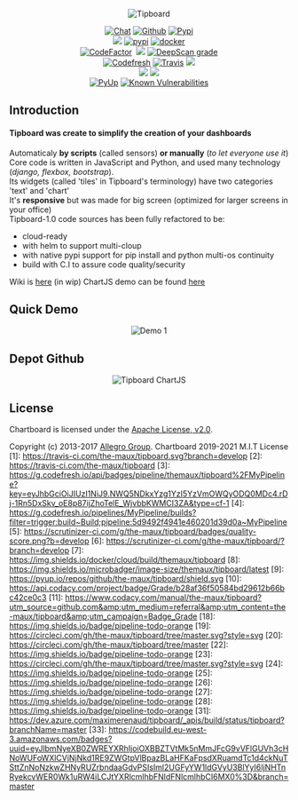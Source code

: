 <p align="center">
    <img alt="Tipboard" src="https://i.ibb.co/Fx6FykP/image-5.png"/>
<p align="center">
    <a href="https://gitter.im/tipboard-dev/community">
        <img alt="Chat" src="https://img.shields.io/gitter/room/DAVFoundation/DAV-Contributors.svg?style=flat-square"></a>
    <a href="https://github.com/the-maux/tipboard"> <img alt="Github" src="https://img.shields.io/github/v/release/the-maux/tipboard"></a>
    <a href="https://pypi.org/project/tipboard2.0/"> <img alt="Pypi" src="https://badge.fury.io/py/tipboard2.0.svg"></a>
    </br>
    <a href="https://allegro.tech/tipboard/">
        <img src="http://hits.dwyl.io/themaux/tipboard.svg"></a>
    <a href=""> <img alt="pypi" src="https://img.shields.io/pypi/dm/tipboard.svg"></a>
    <a href=""><img alt="docker" src="https://img.shields.io/docker/pulls/themaux/tipboard"></a>
        </br>
        <a href="https://www.codefactor.io/repository/github/the-maux/chartboard"><img src="https://www.codefactor.io/repository/github/the-maux/chartboard/badge" alt="CodeFactor"/></a>
        <a href="https://codebeat.co/projects/github-com-the-maux-chartboard-master"><img alt="" src="https://codebeat.co/badges/c4c5bd91-dff5-48f8-b7ba-828ad3a82d33"/></a>
        <a href="https://www.codacy.com/manual/the-maux/Chartboard?utm_source=github.com&amp;utm_medium=referral&amp;utm_content=the-maux/Chartboard&amp;utm_campaign=Badge_Grade"><img src="https://app.codacy.com/project/badge/Grade/134c5656546240f5aa21d19583095de0"/></a>        
        <a href="https://deepscan.io/dashboard#view=project&tid=6043&pid=10798&bid=154148"> <img src="https://deepscan.io/api/teams/6043/projects/10798/branches/154148/badge/grade.svg"  alt="DeepScan grade"></a>
        </br>
        <a href="https%3A%2F%2Fg.codefresh.io%2Fpipelines%2FProd%20mode%20unit%20test%2Fbuilds%3Ffilter%3Dtrigger%3Abuild~Build%3Bpipeline%3A5ecd47ed28b46d266427b4b5~Prod%20mode%20unit%20test"> <img alt="Codefresh" src="https://g.codefresh.io/api/badges/pipeline/themaux/chartboard%2FProd%20mode%20unit%20test?key=eyJhbGciOiJIUzI1NiJ9.NWQ5NDkxYzg1YzI5YzVmOWQyODQ0MDc4.rDj-1Rn5DxSkv_oE8p87ijZhoTelE_WjvbbKWMCI3ZA&type=cf-1"></a>
        <a href="https://travis-ci.com/the-maux/tipboard"> <img alt="Travis" src="https://travis-ci.com/the-maux/tipboard.svg?branch=develop"></a>
        <a> <img src="https://github.com/the-maux/Chartboard/workflows/Docker%20Unit-test/badge.svg">
        </br>
<a href="https://codeclimate.com/github/the-maux/Chartboard/maintainability"><img src="https://api.codeclimate.com/v1/badges/bed95ca87346ad080708/maintainability"/></a>
        <a href="https://codeclimate.com/github/the-maux/Chartboard/test_coverage"><img src="https://api.codeclimate.com/v1/badges/bed95ca87346ad080708/test_coverage"/></a>
        </br>
        <a href="https://pyup.io/account/repos/github/the-maux/tipboard/"> <img alt="PyUp" src="https://pyup.io/repos/github/the-maux/Chartboard/shield.svg"></a>
        <a href="https://snyk.io/test/github/the-maux/Chartboard?targetFile=requirements.txt"><img 
                src="https://snyk.io/test/github/the-maux/Chartboard/badge.svg?targetFile=requirements.txt" alt="Known Vulnerabilities"
                data-canonical-src="https://snyk.io/test/github/the-maux/Chartboard?targetFile=requirements.txt" style="max-width:100%;"></a>
        </br>
</p>
</p>


Introduction
------------

#### Tipboard was create to simplify the creation of your dashboards  
Automaticaly **by scripts** (called sensors) **or manually** (*to let everyone use it*)   
Core code is written in JavaScript and Python, and used many technology (*django, flexbox, bootstrap*).  
Its widgets (called 'tiles' in Tipboard's terminology) have two categories 'text' and 'chart'  
It's **responsive** but was made for big screen (optimized for larger screens in your office)  
Tipboard-1.0 code sources has been fully refactored to be:
 - cloud-ready
 - with helm to support multi-cloup
 - with native pypi support for pip install and python multi-os continuity
 - build with C.I to assure code quality/security
 
Wiki is [here](https://github.com/the-maux/tipboard/wiki) (in wip)
ChartJS demo can be found [here](http://jerairrest.github.io/react-chartjs-2/)

Quick Demo
-----------


<p align="center"> 
  <img alt="Demo 1" src="https://raw.githubusercontent.com/the-maux/tipboard/develop/src/tipboard/demo.gif"/> 
</p>


Depot Github
------------


<p align="center"> 
  <img alt="Tipboard ChartJS" src="https://github.com/the-maux/tipboard/blob/develop/src/tipboard/tipboard.png"/> 
</p>


License
-------

Chartboard is licensed under the [Apache License, v2.0](http://tipboard.readthedocs.org/en/latest/license.html).

Copyright (c) 2013-2017 [Allegro Group](http://allegrogroup.com).
Chartboard 2019-2021 M.I.T License
[1]: https://travis-ci.com/the-maux/tipboard.svg?branch=develop
[2]: https://travis-ci.com/the-maux/tipboard
[3]: https://g.codefresh.io/api/badges/pipeline/themaux/tipboard%2FMyPipeline?key=eyJhbGciOiJIUzI1NiJ9.NWQ5NDkxYzg1YzI5YzVmOWQyODQ0MDc4.rDj-1Rn5DxSkv_oE8p87ijZhoTelE_WjvbbKWMCI3ZA&type=cf-1
[4]: https://g.codefresh.io/pipelines/MyPipeline/builds?filter=trigger:build~Build;pipeline:5d9492f4941e460201d39d0a~MyPipeline
[5]: https://scrutinizer-ci.com/g/the-maux/tipboard/badges/quality-score.png?b=develop
[6]: https://scrutinizer-ci.com/g/the-maux/tipboard/?branch=develop
[7]: https://img.shields.io/docker/cloud/build/themaux/tipboard
[8]: https://img.shields.io/microbadger/image-size/themaux/tipboard/latest
[9]: https://pyup.io/repos/github/the-maux/tipboard/shield.svg
[10]: https://api.codacy.com/project/badge/Grade/b28af36f50584bd29612b66bc42ce0c3
[11]: https://www.codacy.com/manual/the-maux/tipboard?utm_source=github.com&amp;utm_medium=referral&amp;utm_content=the-maux/tipboard&amp;utm_campaign=Badge_Grade
[18]: https://img.shields.io/badge/pipeline-todo-orange
[19]: https://circleci.com/gh/the-maux/tipboard/tree/master.svg?style=svg
[20]: https://circleci.com/gh/the-maux/tipboard/tree/master
[22]: https://img.shields.io/badge/pipeline-todo-orange
[23]: https://circleci.com/gh/the-maux/tipboard/tree/master.svg?style=svg
[24]: https://img.shields.io/badge/pipeline-todo-orange
[25]: https://img.shields.io/badge/pipeline-todo-orange
[26]: https://img.shields.io/badge/pipeline-todo-orange
[27]: https://img.shields.io/badge/pipeline-todo-orange
[28]: https://img.shields.io/badge/pipeline-todo-orange
[31]: https://dev.azure.com/maximerenaud/tipboard/_apis/build/status/tipboard?branchName=master
[33]: https://codebuild.eu-west-3.amazonaws.com/badges?uuid=eyJlbmNyeXB0ZWREYXRhIjoiOXBBZTVtMk5nMmJFcG9vVFlGUVh3cHNoWUFoWXlCVjNjNkd1RE9ZWGtpVlBpazBLaHFKaFpsdXRuamdTc1d4ckNuTSttZnNoNzkwZHNyRUZrbndaaGdvPSIsIml2UGFyYW1ldGVyU3BlYyI6IjNHTnRyekcvWER0Wk1uRW4iLCJtYXRlcmlhbFNldFNlcmlhbCI6MX0%3D&branch=master
